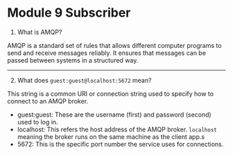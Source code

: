 # Module 9 Subscriber

1. What is AMQP?

AMQP is a standard set of rules that allows different computer programs to send and receive messages reliably. It ensures that messages can be passed between systems in a structured way.

------------------------------------

2. What does `guest:guest@localhost:5672` mean?

This string is a common URI or connection string used to specify how to connect to an AMQP broker.

- guest:guest: These are the username (first) and password (second) used to log in.
- localhost: This refers the host address of the AMQP broker. `localhost` meaning the broker runs on the same machine as the client app.s
- 5672: This is the specific port number the service uses for connections.
